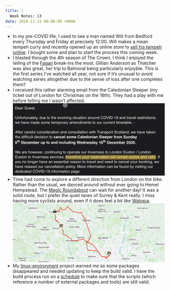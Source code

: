 ```yaml
---
title: |
  Week Notes: 13
date: 2020-11-22 00:00:00 +0000
---
```


- In my pre-COVID life, I used to see a man named Will from Bedford every Thursday and Friday at precisely 12:00. Will makes a mean tempeh curry and recently opened up an online store to [sell his tempeh online](https://www.thetempehman.com/). I bought some and plan to start the process this coming week.
- I blasted through the 4th season of The Crown. I think I enjoyed the telling of the [Fagan](https://en.wikipedia.org/wiki/Michael_Fagan_(intruder)) break-ins the most. Gillian Anderson as Thatcher was also great, her trip to Balmoral being particularly enjoyble. This is the first series I’ve watched all year, not sure if it’s unusual to avoid watching series altogether due to the sense of loss after one completes them?
- I received this rather alarming email from the Caledonian Sleeper (my ticket out of London for Christmas on the 16th). They had a play with me before telling me I wasn’t affected.
    ![B90965F5-DD76-423B-8963-6FF4B93D942F.jpeg](B90965F5-DD76-423B-8963-6FF4B93D942F.jpeg)
- Time had come to explore a different direction from London on the bike. Rather than the usual, we danced around without ever going to Hemel Hempstead. The [Magic Roundabout](https://en.wikipedia.org/wiki/Magic_Roundabout_(Hemel_Hempstead)) can wait for another day! It was a solid route, but I prefer the quiet lanes of Surrey & Kent really. I miss having more cyclists around, even if it does feel a bit like [Watopia](https://zwift.fandom.com/wiki/Watopia).
    ![A8D46E5F-ED69-4294-B6CA-42CE2AD6305D.jpeg](A8D46E5F-ED69-4294-B6CA-42CE2AD6305D.jpeg)
- My [linux-environment](https://github.com/charlieegan3/linux-environment) project warned me as some packages disappeared and needed updating to keep the build valid. I have the build process run on a [schedule](https://github.com/charlieegan3/linux-environment/blob/f9a054403c3ed4c8d6fe1bf05787085e1af74156/.github/workflows/build.yaml#L8) to make sure that the scripts (which reference a number of external packages and tools) are still valid.
